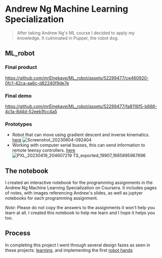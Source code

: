 # Andrew Ng Machine Learning Specialization

> After taking Andrew Ng's ML course I decided to apply my knowledge. It culminated in Pupper, the robot dog.


## ML_robot

### Final product

https://github.com/mrElnekave/ML_robot/assets/52299477/ce460920-0fc1-42ca-aa6c-d82240f9de7e

### Final demo

https://github.com/mrElnekave/ML_robot/assets/52299477/fa8116f5-b666-4c1a-8d4d-52eeb1fcc4a5

### Prototypes

* Robot that can move using gradient descent and inverse kinematics. [here](https://github.com/mrElnekave/reacher-lab)
![Screenshot_20230604-092404](https://github.com/mrElnekave/ML_robot/assets/52299477/3111277e-f44c-478d-b178-94ed83afa408)
* Working with computer serial busses, this can send information to remote teensy controllers. [here](https://github.com/mrElnekave/lab1-2/)
![PXL_20230419_204607219 TS_exported_19907_1685895967696](https://github.com/mrElnekave/ML_robot/assets/52299477/53516c73-720e-423b-bbdb-829cc4a50a56)


## The notebook
I created an interactive notebook for the programming assignments in the Andrew Ng Machine Learning Specialization on Coursera. It includes pages of notes, with images referencing Andrew's slides, as well as juptyer notebooks for each programming assignment.

_Note_: Please do not copy the answers to the assignments it won't help you learn at all. I created this notebook to help me learn and I hope it helps you too.


## Process
In completing this project I went through several design fazes as seen in these projects: [learning](https://github.com/mrElnekave/lab1-2), and implementing the first [robot hands](https://github.com/mrElnekave/reacher-lab)
